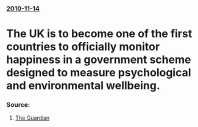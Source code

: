 ### [2010-11-14](/news/2010/11/14/index.md)

# The UK is to become one of the first countries to officially monitor happiness in a government scheme designed to measure psychological and environmental wellbeing. 




### Source:

1. [The Guardian](http://www.guardian.co.uk/lifeandstyle/2010/nov/14/happiness-index-britain-national-mood)
